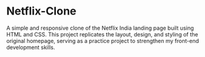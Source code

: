 # Netflix-Clone
A simple and responsive clone of the Netflix India landing page built using HTML and CSS. This project replicates the layout, design, and styling of the original homepage, serving as a practice project to strengthen my front-end development skills.

